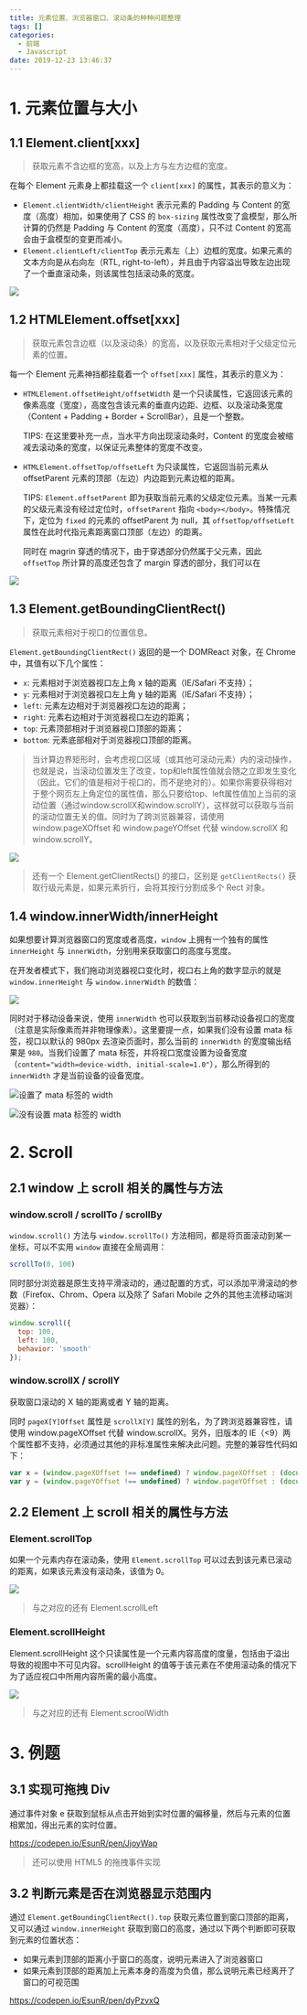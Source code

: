 ```yaml
---
title: 元素位置、浏览器窗口、滚动条的种种问题整理
tags: []
categories:
  - 前端
  - Javascript
date: 2019-12-23 13:46:37
---
```


# 1. 元素位置与大小

## 1.1 Element.client\[xxx\]

> 获取元素不含边框的宽高，以及上方与左方边框的宽度。

在每个 Element 元素身上都挂载这一个 `client[xxx]` 的属性，其表示的意义为：

- `Element.clientWidth/clientHeight` 表示元素的 Padding 与 Content 的宽度（高度）相加，如果使用了 CSS 的 `box-sizing` 属性改变了盒模型，那么所计算的仍然是 Padding 与 Content 的宽度（高度），只不过 Content 的宽高会由于盒模型的变更而减小。
- `Element.clientLeft/clientTop` 表示元素左（上）边框的宽度。如果元素的文本方向是从右向左（RTL, right-to-left），并且由于内容溢出导致左边出现了一个垂直滚动条，则该属性包括滚动条的宽度。

![](http://img.cdn.esunr.xyz/markdown/20191223143118.png)

## 1.2 HTMLElement.offset\[xxx\]

> 获取元素包含边框（以及滚动条）的宽高，以及获取元素相对于父级定位元素的位置。

每一个 Element 元素神挡都挂载着一个 `offset[xxx]` 属性，其表示的意义为：

- `HTMLElement.offsetHeight/offsetWidth` 是一个只读属性，它返回该元素的像素高度（宽度），高度包含该元素的垂直内边距、边框、以及滚动条宽度（Content + Padding + Border + ScrollBar），且是一个整数。
  
  TIPS: 在这里要补充一点，当水平方向出现滚动条时，Content 的宽度会被缩减去滚动条的宽度，以保证元素整体的宽度不改变。

- `HTMLElement.offsetTop/offsetLeft` 为只读属性，它返回当前元素从 offsetParent 元素的顶部（左边）内边距到元素边框的距离。
  
  TIPS: `Element.offsetParent` 即为获取当前元素的父级定位元素。当某一元素的父级元素没有经过定位时，`offsetParent` 指向 `<body></body>`。特殊情况下，定位为 `fixed` 的元素的 offsetParent 为 null，其 `offsetTop/offsetLeft` 属性在此时代指元素距离窗口顶部（左边）的距离。

  同时在 magrin 穿透的情况下，由于穿透部分仍然属于父元素，因此 `offsetTop` 所计算的高度还包含了 margin 穿透的部分，我们可以在

![](http://img.cdn.esunr.xyz/markdown/20191223153021.png)

## 1.3 Element.getBoundingClientRect()

> 获取元素相对于视口的位置信息。

`Element.getBoundingClientRect()` 返回的是一个 DOMReact 对象，在 Chrome 中，其值有以下几个属性：

- `x`: 元素相对于浏览器视口左上角 x 轴的距离（IE/Safari 不支持）；
- `y`: 元素相对于浏览器视口左上角 y 轴的距离（IE/Safari 不支持）；
- `left`: 元素左边相对于浏览器视口左边的距离；
- `right`: 元素右边相对于浏览器视口左边的距离；
- `top`: 元素顶部相对于浏览器视口顶部的距离；
- `bottom`: 元素底部相对于浏览器视口顶部的距离。

> 当计算边界矩形时，会考虑视口区域（或其他可滚动元素）内的滚动操作，也就是说，当滚动位置发生了改变，top和left属性值就会随之立即发生变化（因此，它们的值是相对于视口的，而不是绝对的）。如果你需要获得相对于整个网页左上角定位的属性值，那么只要给top、left属性值加上当前的滚动位置（通过window.scrollX和window.scrollY），这样就可以获取与当前的滚动位置无关的值。同时为了跨浏览器兼容，请使用 window.pageXOffset 和 window.pageYOffset 代替 window.scrollX 和 window.scrollY。

![](http://img.cdn.esunr.xyz/markdown/20191223155736.png)

> 还有一个 Element.getClientRects() 的接口，区别是 `getClientRects()` 获取行级元素是，如果元素折行，会将其按行分割成多个 Rect 对象。

## 1.4 window.innerWidth/innerHeight

如果想要计算浏览器窗口的宽度或者高度，`window` 上拥有一个独有的属性 `innerHeight` 与 `innerWidth`，分别用来获取窗口的高度与宽度。

在开发者模式下，我们拖动浏览器视口变化时，视口右上角的数字显示的就是 `window.innerHeight` 与 `window.innerWidth` 的数值：

![](http://img.cdn.esunr.xyz/markdown/20191223160442.png)

同时对于移动设备来说，使用 `innerWidth` 也可以获取到当前移动设备视口的宽度（注意是实际像素而并非物理像素）。这里要提一点，如果我们没有设置 mata 标签，视口以默认的 980px 去渲染页面时，那么当前的 `innerWidth` 的宽度输出结果是 `980`。当我们设置了 mata 标签，并将视口宽度设置为设备宽度（`content="width=device-width, initial-scale=1.0"`），那么所得到的 `innerWidth` 才是当前设备的设备宽度。

![设置了 mata 标签的 width](https://i.loli.net/2019/12/23/IpAGFqcZgRMD5nT.png)

![没有设置 mata 标签的 width](http://img.cdn.esunr.xyz/markdown/20191223162337.png)

# 2. Scroll

## 2.1 window 上 scroll 相关的属性与方法

### window.scroll / scrollTo / scrollBy

`window.scroll()` 方法与 `window.scrollTo()` 方法相同，都是将页面滚动到某一坐标，可以不实用 `window` 直接在全局调用：

```js
scrollTo(0, 100)
```

同时部分浏览器是原生支持平滑滚动的，通过配置的方式，可以添加平滑滚动的参数（Firefox、Chrom、Opera 以及除了 Safari Mobile 之外的其他主流移动端浏览器）：

```js
window.scroll({
  top: 100,
  left: 100,
  behavior: 'smooth'
});
```

### window.scrollX / scrollY

获取窗口滚动的 X 轴的距离或者 Y 轴的距离。

同时 `pageX[Y]Offset` 属性是 `scrollX[Y]` 属性的别名，为了跨浏览器兼容性，请使用 window.pageXOffset 代替 window.scrollX。另外，旧版本的 IE（<9）两个属性都不支持，必须通过其他的非标准属性来解决此问题。完整的兼容性代码如下：

```js
var x = (window.pageXOffset !== undefined) ? window.pageXOffset : (document.documentElement || document.body.parentNode || document.body).scrollLeft;
var y = (window.pageYOffset !== undefined) ? window.pageYOffset : (document.documentElement || document.body.parentNode || document.body).scrollTop;
```

## 2.2 Element 上 scroll 相关的属性与方法 

### Element.scrollTop

如果一个元素内存在滚动条，使用 `Element.scrollTop` 可以过去到该元素已滚动的距离，如果该元素没有滚动条，该值为 0。

![](http://img.cdn.esunr.xyz/markdown/20191227213448.png)

> 与之对应的还有 Element.scrollLeft

### Element.scrollHeight

Element.scrollHeight 这个只读属性是一个元素内容高度的度量，包括由于溢出导致的视图中不可见内容。scrollHeight 的值等于该元素在不使用滚动条的情况下为了适应视口中所用内容所需的最小高度。 

![](http://img.cdn.esunr.xyz/markdown/20191227213910.png)

> 与之对应的还有 Element.scroolWidth


# 3. 例题

## 3.1 实现可拖拽 Div

通过事件对象 e 获取到鼠标从点击开始到实时位置的偏移量，然后与元素的位置相累加，得出元素的实时位置。

https://codepen.io/EsunR/pen/JjoyWap

> 还可以使用 HTML5 的拖拽事件实现

## 3.2 判断元素是否在浏览器显示范围内

通过 `Element.getBoundingClientRect().top` 获取元素位置到窗口顶部的距离，又可以通过 `window.innerHeight` 获取到窗口的高度，通过以下两个判断即可获取到元素的位置状态：

- 如果元素到顶部的距离小于窗口的高度，说明元素进入了浏览器窗口
- 如果元素到顶部的距离加上元素本身的高度为负值，那么说明元素已经离开了窗口的可视范围

https://codepen.io/EsunR/pen/dyPzvxQ
